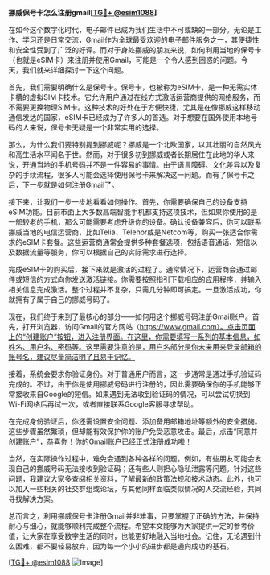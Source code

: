 **挪威保号卡怎么注册gmail[[TG💪+ @esim1088](https://t.me/s/esim1088)]**

在如今这个数字化时代，电子邮件已成为我们生活中不可或缺的一部分。无论是工作、学习还是日常交流，Gmail作为全球最受欢迎的电子邮件服务之一，其便捷性和安全性受到了广泛的好评。而对于身处挪威的朋友来说，如何利用当地的保号卡（也就是eSIM卡）来注册并使用Gmail，可能是一个令人感到困惑的问题。今天，我们就来详细探讨一下这个问题。

首先，我们需要明确什么是保号卡。保号卡，也被称为eSIM卡，是一种无需实体卡槽的虚拟SIM卡技术。它允许用户通过在线方式激活运营商提供的网络服务，而不需要更换物理SIM卡。这种技术的好处在于方便快捷，尤其是在像挪威这样移动通信发达的国家，eSIM卡已经成为了许多人的首选。对于想要在国外使用本地号码的人来说，保号卡无疑是一个非常实用的选择。

那么，为什么我们要特别提到挪威呢？挪威是一个北欧国家，以其壮丽的自然风光和高生活水平闻名于世。然而，对于很多初到挪威或者长期居住在此地的华人来说，开通当地的手机号码并不是一件容易的事情。由于语言障碍、文化差异以及复杂的手续流程，很多人可能会选择使用保号卡来解决这一问题。而有了保号卡之后，下一步就是如何注册Gmail了。

接下来，让我们一步一步地看看如何操作。首先，你需要确保自己的设备支持eSIM功能。目前市面上大多数高端智能手机都支持这项技术，但如果你使用的是一部较老的手机，那么可能需要考虑升级你的设备。确认设备兼容后，你可以联系挪威当地的电信运营商，比如Telia、Telenor或是Netcom等，购买一张适合你需求的eSIM卡套餐。这些运营商通常会提供多种套餐选项，包括语音通话、短信以及数据流量等服务，你可以根据自己的实际需求进行选择。

完成eSIM卡的购买后，接下来就是激活的过程了。通常情况下，运营商会通过邮件或短信的方式向你发送激活链接。你需要按照指引下载相应的应用程序，并输入相关信息完成激活。整个过程并不复杂，只需几分钟即可搞定。一旦激活成功，你就拥有了属于自己的挪威号码了。

现在，我们终于来到了最核心的部分——如何用这个挪威号码注册Gmail账户。首先，打开浏览器，访问Gmail的官方网站（https://www.gmail.com）。点击页面上的“创建账户”按钮，进入注册界面。在这里，你需要填写一系列的基本信息，如姓名、用户名、密码等。这里需要注意的是，用户名部分是你未来用来登录邮箱的账号名，建议尽量简洁明了且易于记忆。

接着，系统会要求你验证身份。对于普通用户而言，这一步通常是通过手机验证码完成的。不过，由于你是使用挪威号码进行注册的，因此需要确保你的手机能够正常接收来自Google的短信。如果遇到无法收到验证码的情况，可以尝试切换到Wi-Fi网络后再试一次，或者直接联系Google客服寻求帮助。

在完成身份验证后，你还需设置安全问题、添加备用邮箱地址等额外的安全措施。这些步骤虽然繁琐，但却能有效保护你的账户免受恶意攻击。最后，点击“同意并创建账户”，恭喜你！你的Gmail账户已经正式注册成功啦！

当然，在实际操作过程中，难免会遇到各种各样的问题。例如，有些朋友可能会发现自己的挪威号码无法接收到验证码；还有些人则担心隐私泄露等问题。针对这些问题，我建议大家多查阅相关资料，了解最新的政策法规和技术动态。此外，也可以加入一些相关的社交群组或论坛，与其他同样面临类似情况的人交流经验，共同寻找解决方案。

总而言之，利用挪威保号卡注册Gmail并非难事，只要掌握了正确的方法，并保持耐心与细心，就能够顺利完成整个流程。希望本文能够为大家提供一定的参考价值，让大家在享受数字生活的同时，也能更好地融入当地社会。记住，无论遇到什么困难，都不要轻易放弃，因为每一个小小的进步都是通向成功的基石。

[[TG💪+ @esim1088](https://t.me/s/esim1088) ![Image](https://i.postimg.cc/4NQfJmqS/Snipaste-2025-05-13-00-14-12.png)]